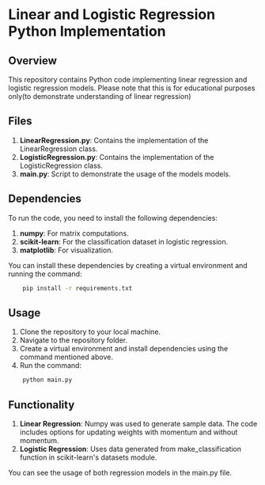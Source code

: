 # Linear and Logistic Regression Python Implementation

## Overview
This repository contains Python code implementing linear regression and logistic regression models. Please note that this is for educational purposes only(to demonstrate understanding of linear regression)

## Files
1. **LinearRegression.py**: Contains the implementation of the LinearRegression class.
2. **LogisticRegression.py**: Contains the implementation of the LogisticRegression class.
3. **main.py**: Script to demonstrate the usage of the models models.

## Dependencies
To run the code, you need to install the following dependencies:

1. **numpy**: For matrix computations.
2. **scikit-learn**: For the classification dataset in logistic regression.
3. **matplotlib**: For visualization.

You can install these dependencies by creating a virtual environment and running the command:
```bash
    pip install -r requirements.txt
```

## Usage
1. Clone the repository to your local machine.
2. Navigate to the repository folder.
3. Create a virtual environment and install dependencies using the command mentioned above.
4. Run the command:
```bash
    python main.py
```
## Functionality
1. **Linear Regression**: Numpy was used to generate sample data. The code includes options for updating weights with momentum and without momentum.
2. **Logistic Regression**: Uses data generated from make_classification function in scikit-learn's datasets module.

You can see the usage of both regression models in the main.py file. 




